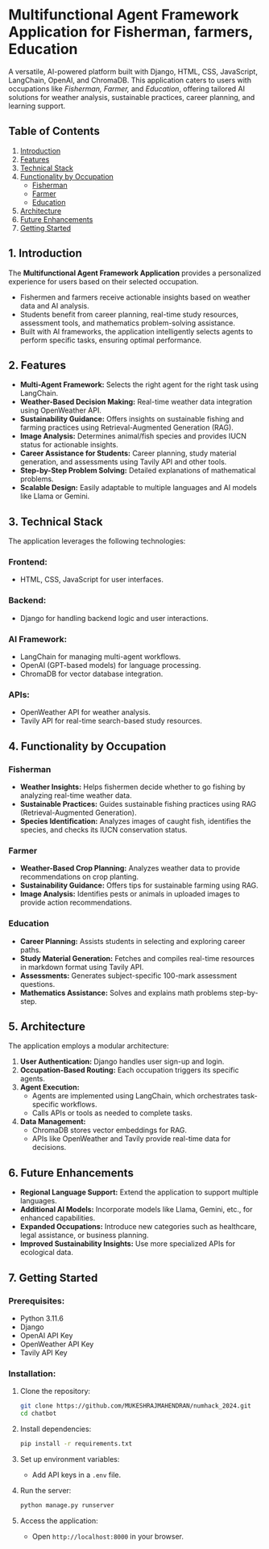 # **Multifunctional Agent Framework Application for Fisherman, farmers, Education**  
A versatile, AI-powered platform built with Django, HTML, CSS, JavaScript, LangChain, OpenAI, and ChromaDB. This application caters to users with occupations like *Fisherman, Farmer,* and *Education*, offering tailored AI solutions for weather analysis, sustainable practices, career planning, and learning support.  

## **Table of Contents**  
1. [Introduction](#introduction)  
2. [Features](#features)  
3. [Technical Stack](#technical-stack)  
4. [Functionality by Occupation](#functionality-by-occupation)  
   - [Fisherman](#fisherman)  
   - [Farmer](#farmer)  
   - [Education](#education)  
5. [Architecture](#architecture)  
6. [Future Enhancements](#future-enhancements)  
7. [Getting Started](#getting-started)  


## **1. Introduction**  
The **Multifunctional Agent Framework Application** provides a personalized experience for users based on their selected occupation.  
- Fishermen and farmers receive actionable insights based on weather data and AI analysis.  
- Students benefit from career planning, real-time study resources, assessment tools, and mathematics problem-solving assistance.  
- Built with AI frameworks, the application intelligently selects agents to perform specific tasks, ensuring optimal performance.  


## **2. Features**  
- **Multi-Agent Framework:** Selects the right agent for the right task using LangChain.  
- **Weather-Based Decision Making:** Real-time weather data integration using OpenWeather API.  
- **Sustainability Guidance:** Offers insights on sustainable fishing and farming practices using Retrieval-Augmented Generation (RAG).  
- **Image Analysis:** Determines animal/fish species and provides IUCN status for actionable insights.  
- **Career Assistance for Students:** Career planning, study material generation, and assessments using Tavily API and other tools.  
- **Step-by-Step Problem Solving:** Detailed explanations of mathematical problems.  
- **Scalable Design:** Easily adaptable to multiple languages and AI models like Llama or Gemini.  


## **3. Technical Stack**  
The application leverages the following technologies:  
### **Frontend:**  
- HTML, CSS, JavaScript for user interfaces.  

### **Backend:**  
- Django for handling backend logic and user interactions.  

### **AI Framework:**  
- LangChain for managing multi-agent workflows.  
- OpenAI (GPT-based models) for language processing.  
- ChromaDB for vector database integration.  

### **APIs:**  
- OpenWeather API for weather analysis.  
- Tavily API for real-time search-based study resources. 


## **4. Functionality by Occupation**  

### **Fisherman**  
- **Weather Insights:** Helps fishermen decide whether to go fishing by analyzing real-time weather data.  
- **Sustainable Practices:** Guides sustainable fishing practices using RAG (Retrieval-Augmented Generation).  
- **Species Identification:** Analyzes images of caught fish, identifies the species, and checks its IUCN conservation status.  

### **Farmer**  
- **Weather-Based Crop Planning:** Analyzes weather data to provide recommendations on crop planting.  
- **Sustainability Guidance:** Offers tips for sustainable farming using RAG.  
- **Image Analysis:** Identifies pests or animals in uploaded images to provide action recommendations.  

### **Education**  
- **Career Planning:** Assists students in selecting and exploring career paths.  
- **Study Material Generation:** Fetches and compiles real-time resources in markdown format using Tavily API.  
- **Assessments:** Generates subject-specific 100-mark assessment questions.  
- **Mathematics Assistance:** Solves and explains math problems step-by-step.  


## **5. Architecture**  
The application employs a modular architecture:  
1. **User Authentication:** Django handles user sign-up and login.  
2. **Occupation-Based Routing:** Each occupation triggers its specific agents.  
3. **Agent Execution:**  
   - Agents are implemented using LangChain, which orchestrates task-specific workflows.  
   - Calls APIs or tools as needed to complete tasks.  
4. **Data Management:**  
   - ChromaDB stores vector embeddings for RAG.  
   - APIs like OpenWeather and Tavily provide real-time data for decisions.  


## **6. Future Enhancements**  
- **Regional Language Support:** Extend the application to support multiple languages.  
- **Additional AI Models:** Incorporate models like Llama, Gemini, etc., for enhanced capabilities.  
- **Expanded Occupations:** Introduce new categories such as healthcare, legal assistance, or business planning.  
- **Improved Sustainability Insights:** Use more specialized APIs for ecological data.  


## **7. Getting Started**  
### **Prerequisites:**  
- Python 3.11.6  
- Django  
- OpenAI API Key  
- OpenWeather API Key  
- Tavily API Key  

### **Installation:**  
1. Clone the repository:  
   ```bash  
   git clone https://github.com/MUKESHRAJMAHENDRAN/numhack_2024.git  
   cd chatbot  
   ```  

2. Install dependencies:  
   ```bash  
   pip install -r requirements.txt  
   ```  

3. Set up environment variables:  
   - Add API keys in a `.env` file.  

4. Run the server:  
   ```bash  
   python manage.py runserver  
   ```  

5. Access the application:  
   - Open `http://localhost:8000` in your browser.  

